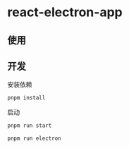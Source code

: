 # react-electron-app

## 使用

## 开发

安装依赖

```bash
pnpm install
```

启动

```bash
pnpm run start
```

```
pnpm run electron

```
